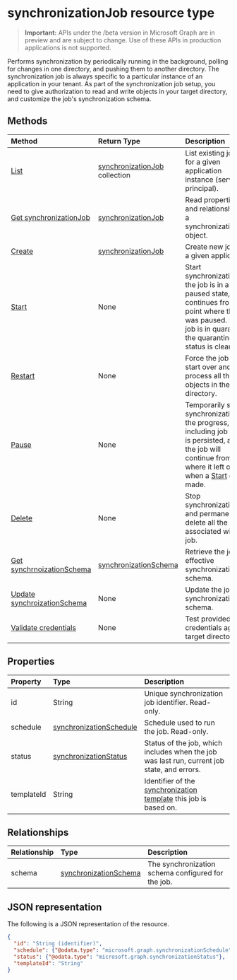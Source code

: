 # synchronizationJob resource type

> **Important:** APIs under the /beta version in Microsoft Graph are in preview and are subject to change. Use of these APIs in production applications is not supported.

Performs synchronization by periodically running in the background, polling for changes in one directory, and pushing them to another directory. The synchronization job is always specific to a particular instance of an application in your tenant. As part of the synchronization job setup, you need to give authorization to read and write objects in your target directory, and customize the job's synchronization schema.

## Methods

| Method        | Return Type               | Description                  |
|:--------------|:--------------------------|:-----------------------------|
|[List](../api/synchronization_synchronizationjob_list.md)             |[synchronizationJob](synchronization_synchronizationjob.md) collection  |List existing jobs for a given application instance (service principal).|
|[Get synchronizationJob](../api/synchronization_synchronizationjob_get.md) | [synchronizationJob](synchronization_synchronizationjob.md) |Read properties and relationships of a synchronizationJob object.|
|[Create](../api/synchronization_synchronizationjob_post.md)         |[synchronizationJob](synchronization_synchronizationjob.md)   |Create new job for a given application.|
|[Start](../api/synchronization_synchronizationjob_start.md)          |None   |Start synchronization. If the job is in a paused state, it continues from the point where the job was paused. If the job is in quarantine, the quarantine status is cleared.|
|[Restart](../api/synchronization_synchronizationjob_restart.md)      |None   |Force the job to start over and re-process all the objects in the directory.|
|[Pause](../api/synchronization_synchronizationjob_pause.md)          |None   |Temporarily stop synchronization. All the progress, including job state, is persisted, and the job will continue from where it left off when a [Start](../api/synchronization_synchronizationjob_start.md) call is made.|
|[Delete](../api/synchronization_synchronizationjob_delete.md)        |None   |Stop synchronization, and permanently delete all the state associated with the job.|
|[Get synchrnoizationSchema](../api/synchronization_synchronizationschema_get.md)    |[synchronizationSchema](synchronization_synchronizationschema.md)   |Retrieve the job's effective synchronization schema.|
|[Update synchroizationSchema](../api/synchronization_synchronizationschema_put.md)    |None   |Update the job's synchronization schema. |
|[Validate credentials](../api/synchronization_synchronizationjob_validatecredentials.md)|None|Test provided credentials against target directory.|

## Properties

| Property      | Type      | Description    |
|:--------------|:----------|:---------------|
|id             |String                     |Unique synchronization job identifier. Read-only.|
|schedule       |[synchronizationSchedule](synchronizationschedule.md)|Schedule used to run the job. Read-only.|
|status         |[synchronizationStatus](synchronization_synchronizationstatus.md)     |Status of the job, which includes when the job was last run, current job state, and errors.|
|templateId     |String    |Identifier of the [synchronization template](synchronization_template.md) this job is based on.|

## Relationships
| Relationship | Type	|Description|
|:---------------|:--------|:----------|
|schema|[synchronizationSchema](synchronizationschema.md)| The synchronization schema configured for the job.|

## JSON representation

The following is a JSON representation of the resource.

<!-- {
  "blockType": "resource",
  "optionalProperties": [

  ],
  "@odata.type": "microsoft.graph.synchronizationJob"
}-->

```json
{
  "id": "String (identifier)",
  "schedule": {"@odata.type": "microsoft.graph.synchronizationSchedule"},
  "status": {"@odata.type": "microsoft.graph.synchronizationStatus"},
  "templateId": "String"
}

```

<!-- uuid: 8fcb5dbc-d5aa-4681-8e31-b001d5168d79
2015-10-25 14:57:30 UTC -->
<!-- {
  "type": "#page.annotation",
  "description": "synchronizationJob resource",
  "keywords": "",
  "section": "documentation",
  "tocPath": ""
}-->